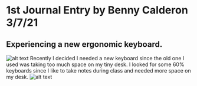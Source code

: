#  1st Journal Entry by Benny Calderon 3/7/21
## Experiencing a new ergonomic keyboard.
![alt text](https://i.imgur.com/pZ9EVh9.jpg)
Recently I decided I needed a new keyboard since the old one I used was taking too much space on my tiny desk. I looked for some 60% keyboards since I like to take notes during class and needed more space on my desk. 
![alt text](https://i.imgur.com/vd26SDX.jpg)

